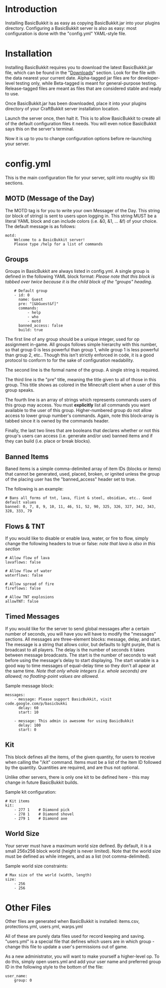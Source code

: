 # Introduction #

Installing BasicBukkit is as easy as copying BasicBukkit.jar into your plugins directory. Configuring a BasicBukkit server is also as easy: most configuration is done with the "config.yml" YAML-style file.

# Installation #

Installing BasicBukkit requires you to download the latest BasicBukkit.jar file, which can be found in the "[Downloads](http://code.google.com/p/basicbukkit/downloads/list)" section. Look for the file with the data nearest your current date. Alpha-tagged jar files are for developer-level testing only, while Beta-tagged is meant for general-purpose testing. Release-tagged files are meant as files that are considered stable and ready to use.

Once BasicBukkit.jar has been downloaded, place it into your plugins directory of your CraftBukkit server installation location.

Launch the server once, then halt it. This is to allow BasicBukkit to create all of the default configuration files it needs. You will even notice BasicBukkit says this on the server's terminal.

Now it is up to you to change configuration options before re-launching your server.

# config.yml #

This is the main configuration file for your server, split into roughly six (6) sections.

## MOTD (Message of the Day) ##

The MOTD tag is for you to write your own Messager of the Day. This string (or block of string) is sent to users upon logging in. This string MUST be a literal YAML block and can include colors (i.e. &0, &1, ... &f) of your choice. The default message is as follows:

```
motd:
    Welcome to a BasicBukkit server!
    Please type /help for a list of commands
```

## Groups ##

Groups in BasicBukkit are always listed in config.yml. A single group is defined in the following YAML block format: _Please note that this block is tabbed over twice because it is the child block of the "groups" heading._

```
    # Default group
    - id: 0
      name: Guest
      pre: "[&bGuest&f]"
      commands:
          - help
          - who
          - motd
      banned_access: false
      build: true
```

The first line of any group should be a unique integer, used for op assignment in-game. All groups follows simple hierarchy with this number, so that group 0 is less powerful than group 1, while group 1 is less powerful than group 2, etc.. Though this isn't strictly enforced in code, it is a good protocol to conform to for the sake of configuration readability.

The second line is the formal name of the group. A single string is required.

The third line is the "pre" title, meaning the title given to all of those in this group. This title shows as colored in the Minecraft client when a user of this group speaks.

The fourth line is an array of strings which represents commands users of this group may access. You must **explicitly** list all commands you want available to the user of this group. Higher-numbered group do not allow access to lower group number's commands. Again, note this block-array is tabbed since it is owned by the commands header.

Finally, the last two lines that are booleans that declares whether or not this group's users can access (i.e. generate and/or use) banned items and if they can build (i.e. place or break blocks).

## Banned Items ##

Baned items is a simple comma-delimited array of item IDs (blocks or items) that cannot be generated, used, placed, broken, or ignited unless the group of the placing user has the "banned\_access" header set to true.

The following is an example:

```
# Bans all forms of tnt, lava, flint & steel, obsidian, etc.. Good default values
banned: 0, 7, 8, 9, 10, 11, 46, 51, 52, 90, 325, 326, 327, 342, 343, 328, 333, 79
```

## Flows & TNT ##

If you would like to disable or enable lava, water, or fire to flow, simply change the following headers to true or false: _note that lava is also in this section_

```
# Allow flow of lava
lavaflows: false

# Allow flow of water
waterflows: false

# Allow spread of fire
fireflows: false

# Allow TNT explosions
allowTNT: false
```

## Timed Messages ##

If you would like for the server to send global messages after a certain number of seconds, you will have you will have to modify the "messages" sections. All messages are three-element blocks: message, delay, and start. The message is a string that allows color, but defaults to light purple, that is broadcast to all players. The delay is the number of seconds it takes between message broadcasts. The start is the number of seconds to wait before using the message's delay to start displaying. The start variable is a good way to time messages of equal-delay time so they don't all apear at the same time. _Note that only whole integers (i.e. whole seconds) are allowed; no floating-point values are allowed._

Sample message block:

```
messages:
    - message: Please support BasicBukkit, visit code.google.com/p/basicbukki
      delay: 60
      start: 10
      
    - message: This admin is awesome for using BasicBukkit
      delay: 100
      start: 0
```

## Kit ##

This block defines all the items, of the given quantity, for users to receive when calling the "/kit" command. Items must be a list of the item ID followed by the quantity. Quantities are required, and are thus not optional.

Unlike other servers, there is only one kit to be defined here - this may change in future BasicBukkit builds.

Sample kit configuration:

```
# Kit items
kit:
    - 277 1    # Diamond pick
    - 278 1    # Diamond shovel
    - 279 1    # Diamond axe
```

## World Size ##

Your server must have a maximum world size defined. By default, it is a small 256x256 block world (height is never limited). Note that the world size must be defined as while integers, and as a list (not comma-delimited).

Sample world size constraints:

```
# Max size of the world (width, length)
size:
    - 256
    - 256
```

# Other Files #

Other files are generated when BasicBukkit is installed: items.csv, protections.yml, users.yml, warps.yml

All of these are purely data files used for record keeping and saving. "users.yml" is a special file that defines which users are in which group - change this file to update a user's permissions out of game.

As a new administrator, you will want to make yourself a higher-level op. To do this, simply open users.yml and add your user name and preferred group ID in the following style to the bottom of the file:

```
user_name:
    group: 0
```